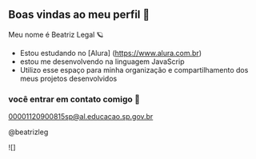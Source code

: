 ## Boas vindas ao meu perfil 💟

Meu nome é Beatriz Legal 🪐

 - Estou estudando no [Alura] (https://www.alura.com.br)
 - estou me desenvolvendo na linguagem JavaScrip
 - Utilizo esse espaço para minha organização e compartilhamento dos meus projetos desenvolvidos

### você entrar em contato comigo 📧

00001120900815sp@al.educacao.sp.gov.br

@beatrizleg


![]
